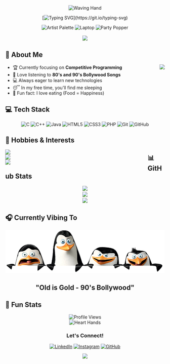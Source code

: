 <div align="center">
  <img src="https://raw.githubusercontent.com/Tarikul-Islam-Anik/Animated-Fluent-Emojis/master/Emojis/Hand%20gestures/Waving%20Hand.png" alt="Waving Hand" width="100" />
  
  [![Typing SVG](https://readme-typing-svg.herokuapp.com?font=Fira+Code&size=35&duration=3000&pause=1000&color=9D5CF7&center=true&vCenter=true&width=500&lines=Hey+There+Geeks!;I'm+%5BDeepak%5D;Welcome+to+my+Profile!)](https://git.io/typing-svg)
</div>

<div align="center">
  <img src="https://raw.githubusercontent.com/Tarikul-Islam-Anik/Animated-Fluent-Emojis/master/Emojis/Activities/Artist%20Palette.png" alt="Artist Palette" width="25" height="25" /> 
  <img src="https://raw.githubusercontent.com/Tarikul-Islam-Anik/Animated-Fluent-Emojis/master/Emojis/Objects/Laptop.png" alt="Laptop" width="25" height="25" /> 
  <img src="https://raw.githubusercontent.com/Tarikul-Islam-Anik/Animated-Fluent-Emojis/master/Emojis/Activities/Party%20Popper.png" alt="Party Popper" width="25" height="25" />
</div>

<br>

<div align="center">
  <img src="https://user-images.githubusercontent.com/74038190/225813708-98b745f2-7d22-48cf-9150-083f1b00d6c9.gif" width="500">
</div>

## 🚀 About Me

<img align="right" height="150" src="https://user-images.githubusercontent.com/74038190/229223263-cf2e4b07-2615-4f87-9c38-e37600437c3a.gif"/>

- 🏆 Currently focusing on **Competitive Programming**
- 🎵 Love listening to **80's and 90's Bollywood Songs**
- 💻 Always eager to learn new technologies
- 😴 In my free time, you'll find me sleeping
- 🍕 Fun fact: I love eating (Food = Happiness)

## 💻 Tech Stack

<div align="center">
  
  ![C](https://img.shields.io/badge/c-%2300599C.svg?style=for-the-badge&logo=c&logoColor=white)
  ![C++](https://img.shields.io/badge/c++-%2300599C.svg?style=for-the-badge&logo=c%2B%2B&logoColor=white)
  ![Java](https://img.shields.io/badge/java-%23ED8B00.svg?style=for-the-badge&logo=openjdk&logoColor=white)
  ![HTML5](https://img.shields.io/badge/html5-%23E34F26.svg?style=for-the-badge&logo=html5&logoColor=white)
  ![CSS3](https://img.shields.io/badge/css3-%231572B6.svg?style=for-the-badge&logo=css3&logoColor=white)
  ![PHP](https://img.shields.io/badge/php-%23777BB4.svg?style=for-the-badge&logo=php&logoColor=white)
  ![Git](https://img.shields.io/badge/git-%23F05033.svg?style=for-the-badge&logo=git&logoColor=white)
  ![GitHub](https://img.shields.io/badge/github-%23121011.svg?style=for-the-badge&logo=github&logoColor=white)
  
</div>

## 🎵 Hobbies & Interests

<div align="center">
  <img src="https://i.pinimg.com/originals/84/88/9a/84889ad9e996c2c74ffdf33e73378c66.gif" width="310" style="float: left; margin-right: 50px;" />
  <img src="https://i.pinimg.com/originals/18/c4/ac/18c4ac73acad3ad357a9e82a9322681c.gif" width="200" style="float: left; margin-right: 50px;" />
  <img src="https://i.pinimg.com/originals/5c/7a/f2/5c7af296c20b3a677c9dc7689d7c79b2.gif" width="400" style="float: left; margin-right: 50px;" />
</div>


## 📊 GitHub Stats

<div align="center">
  <img src="https://github-readme-streak-stats.herokuapp.com/?user=Deepaksharma-11&theme=tokyonight&hide_border=true" />
  <br/>
  <img src="https://github-readme-stats.vercel.app/api?username=Deepaksharma-11&show_icons=true&theme=tokyonight&hide_border=true" />
  <br/>
  <img src="https://github-readme-stats.vercel.app/api/top-langs/?username=Deepaksharma-11&theme=tokyonight&hide_border=true&layout=compact" />
</div>

## 🎧 Currently Vibing To

<div align="center">
  <img src="https://github.com/Deepaksharma-11/Deepaksharma-11/blob/main/pngegg.png" />

  
  <h2>"Old is Gold - 90's Bollywood" </h2>
</div>

## 🌟 Fun Stats

<div align="center">
  <img src="https://komarev.com/ghpvc/?username=Deepaksharma-11&label=Profile%20Views&color=9D5CF7&style=flat" alt="Profile Views" />
</div>

<div align="center">
  <img src="https://raw.githubusercontent.com/Tarikul-Islam-Anik/Animated-Fluent-Emojis/master/Emojis/Hand%20gestures/Heart%20Hands.png" alt="Heart Hands" width="100" />
  
  ### Let's Connect!
  
  [![LinkedIn](https://img.shields.io/badge/LinkedIn-%230077B5.svg?style=for-the-badge&logo=linkedin&logoColor=white)](https://www.linkedin.com/in/dpak-shrma707/)
  [![Instagram](https://img.shields.io/badge/Instagram-E4405F?style=for-the-badge&logo=instagram&logoColor=white)](https://www.instagram.com/de._.oxys/)
  [![GitHub](https://img.shields.io/badge/github-%23121011.svg?style=for-the-badge&logo=github&logoColor=white)](https://github.com/Deepaksharma-11)
  
</div>

<div align="center">
  <img src="https://user-images.githubusercontent.com/74038190/212284158-e840e285-664b-44d7-b79b-e264b5e54825.gif" width="400">
</div>
